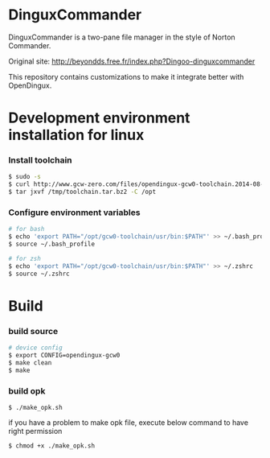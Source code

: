 DinguxCommander
===============

DinguxCommander is a two-pane file manager in the style of Norton Commander.

Original site: http://beyondds.free.fr/index.php?Dingoo-dinguxcommander

This repository contains customizations to make it integrate better with OpenDingux.

# Development environment installation for linux
### Install toolchain

```bash
$ sudo -s
$ curl http://www.gcw-zero.com/files/opendingux-gcw0-toolchain.2014-08-20.tar.bz2 --output /tmp/toolchain.tar.bz2
$ tar jxvf /tmp/toolchain.tar.bz2 -C /opt
```

### Configure environment variables

```bash
# for bash
$ echo 'export PATH="/opt/gcw0-toolchain/usr/bin:$PATH"' >> ~/.bash_profile
$ source ~/.bash_profile

# for zsh
$ echo 'export PATH="/opt/gcw0-toolchain/usr/bin:$PATH"' >> ~/.zshrc
$ source ~/.zshrc
```

# Build

### build source

```bash
# device config
$ export CONFIG=opendingux-gcw0
$ make clean
$ make
```

### build opk

```
$ ./make_opk.sh
```

if you have a problem to make opk file, execute below command to have right permission
```
$ chmod +x ./make_opk.sh
```